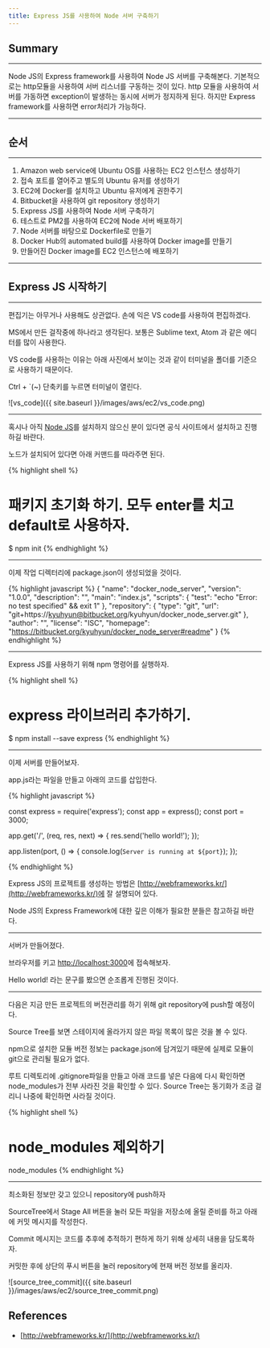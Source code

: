 ```yaml
---
title: Express JS를 사용하여 Node 서버 구축하기
---
```


## Summary
---------------------
 Node JS의 Express framework를 사용하여 Node JS 서버를 구축해본다. 
 기본적으로는 http모듈을 사용하여 서버 리스너를 구동하는 것이 있다. 
 http 모듈을 사용하여 서버를 가동하면 exception이 발생하는 동시에 서버가 정지하게 된다.
 하지만 Express framework를 사용하면 error처리가 가능하다.

---------------------

## 순서
---------------------
1. Amazon web service에 Ubuntu OS를 사용하는 EC2 인스턴스 생성하기
1. 접속 포트를 열어주고 별도의 Ubuntu 유저를 생성하기
1. EC2에 Docker를 설치하고 Ubuntu 유저에게 권한주기
1. Bitbucket을 사용하여 git repository 생성하기
1. Express JS를 사용하여 Node 서버 구축하기
1. 테스트로 PM2를 사용하여 EC2에 Node 서버 배포하기
1. Node 서버를 바탕으로 Dockerfile로 만들기
1. Docker Hub의 automated build를 사용하여 Docker image를 만들기
1. 만들어진 Docker image를 EC2 인스턴스에 배포하기

---------------------

## Express JS 시작하기
---------------------

편집기는 아무거나 사용해도 상관없다. 손에 익은 VS code를 사용하여 편집하겠다.

MS에서 만든 걸작중에 하나라고 생각된다. 보통은 Sublime text, Atom 과 같은 에디터를 많이 사용한다.

VS code를 사용하는 이유는 아래 사진에서 보이는 것과 같이 터미널을 폴더를 기준으로 사용하기 때문이다.

Ctrl + `(~) 단축키를 누르면 터미널이 열린다.

![vs_code]({{ site.baseurl }}/images/aws/ec2/vs_code.png)

---------------------

혹시나 아직 [Node JS](https://nodejs.org)를 설치하지 않으신 분이 있다면 공식 사이트에서 설치하고 진행하길 바란다.

노드가 설치되어 있다면 아래 커맨드를 따라주면 된다.

{% highlight shell %}
# 패키지 초기화 하기. 모두 enter를 치고 default로 사용하자.
$ npm init
{% endhighlight %}

---------------------
이제 작업 디렉터리에 package.json이 생성되었을 것이다.

{% highlight javascript %}
{
  "name": "docker_node_server",
  "version": "1.0.0",
  "description": "",
  "main": "index.js",
  "scripts": {
    "test": "echo \"Error: no test specified\" && exit 1"
  },
  "repository": {
    "type": "git",
    "url": "git+https://kyuhyun@bitbucket.org/kyuhyun/docker_node_server.git"
  },
  "author": "",
  "license": "ISC",
  "homepage": "https://bitbucket.org/kyuhyun/docker_node_server#readme"
}
{% endhighlight %}

---------------------
Express JS를 사용하기 위해 npm 명령어를 실행하자.

{% highlight shell %}
# express 라이브러리 추가하기.
$ npm install --save express
{% endhighlight %}

--------------------
이제 서버를 만들어보자.

app.js라는 파일을 만들고 아래의 코드를 삽입한다.

{% highlight javascript %}

const express = require('express');
const app = express();
const port = 3000;

app.get('/', (req, res, next) => {
    res.send('hello world!');
});

app.listen(port, () => {
    console.log(`Server is running at ${port}`);
});

{% endhighlight %}

Express JS의 프로젝트를 생성하는 방법은 [http://webframeworks.kr/](http://webframeworks.kr/)에 잘 설명되어 있다.

Node JS의 Express Framework에 대한 깊은 이해가 필요한 분들은 참고하길 바란다.

--------------------
서버가 만들어졌다.

브라우저를 키고 [http://localhost:3000](http://localhost:3000)에 접속해보자.

Hello world! 라는 문구를 봤으면 순조롭게 진행된 것이다.

--------------------
다음은 지금 만든 프로젝트의 버전관리를 하기 위해 git repository에 push할 예정이다.

Source Tree를 보면 스테이지에 올라가지 않은 파일 목록이 많은 것을 볼 수 있다.

npm으로 설치한 모듈 버전 정보는 package.json에 담겨있기 때문에 실제로 모듈이 git으로 관리될 필요가 없다.

루트 디렉토리에 .gitignore파일을 만들고 아래 코드를 넣은 다음에 다시 확인하면 node_modules가 전부 사라진 것을 확인할 수 있다. Source Tree는 동기화가 조금 걸리니 나중에 확인하면 사라질 것이다.

{% highlight shell %}
# node_modules 제외하기
node_modules
{% endhighlight %}

--------------------
최소화된 정보만 갖고 있으니 repository에 push하자

SourceTree에서 Stage All 버튼을 눌러 모든 파일을 저장소에 올릴 준비를 하고 아래에 커밋 메시지를 작성한다.

Commit 메시지는 코드를 추후에 추적하기 편하게 하기 위해 상세히 내용을 담도록하자.

커밋한 후에 상단의 푸시 버튼을 눌러 repository에 현재 버전 정보를 올리자.

![source_tree_commit]({{ site.baseurl }}/images/aws/ec2/source_tree_commit.png)

## References
- [http://webframeworks.kr/](http://webframeworks.kr/)

<!--- [https://www.docker.com/what-docker](https://www.docker.com/what-docker)
- [http://pyrasis.com/Docker/Docker-HOWTO](http://pyrasis.com/Docker/Docker-HOWTO)
- [https://www.slideshare.net/pyrasis/docker-docker-38286477](https://www.slideshare.net/pyrasis/docker-docker-38286477)
- [https://subicura.com/2017/01/19/docker-guide-for-beginners-1.html](https://subicura.com/2017/01/19/docker-guide-for-beginners-1.html)
- [https://docs.docker.com/engine/installation/linux/ubuntu/](https://docs.docker.com/engine/installation/linux/ubuntu/)
- [https://www.digitalocean.com/community/tutorials/how-to-install-and-use-docker-on-ubuntu-16-04](https://www.digitalocean.com/community/tutorials/how-to-install-and-use-docker-on-ubuntu-16-04)-->

<!--
# Samples

# Heading 1

## Heading 2

### Heading 3

#### Heading 4

##### Heading 5

###### Heading 6

### Body text

**Lorem ipsum dolor sit amet**, consectetur adipiscing elit. Quisque tempus nunc diam, non dignissim risus tincidunt a. Curabitur consequat justo vitae ipsum accumsan tempor. Quisque rhoncus eleifend ante vitae ultricies. Pellentesque suscipit nisl ut metus tincidunt, vulputate sodales dui commodo. Sed eget sapien varius, lacinia lectus nec, tempor dolor. Pellentesque sed mattis magna. Curabitur ut tristique turpis. Morbi sagittis dolor suscipit urna placerat, consectetur venenatis sapien viverra. Mauris vitae felis et sem venenatis cursus.


![Image]({{ site.baseurl }}/images/test.png)


Donec ornare turpis non ullamcorper pulvinar. *Integer ut mauris vehicula mauris posuere adipiscing.* Phasellus dictum cursus convallis. Sed dapibus laoreet porttitor.

### Blockquotes

> Fusce non eleifend nisi. Donec pharetra sed ipsum sit amet sollicitudin. Duis dolor ante, gravida varius neque eget, semper commodo libero. In euismod tempor lobortis. Nulla eget lectus nec enim mattis aliquet a sit amet est.

## List Types

### Lists

1. Item One
   1. sub one
   2. sub two
   3. sub three
2. Item Two

* Uno
* Dos
* Tres


## Table

| Tables        | Are           | Cool  |
| ------------- |:-------------:| -----:|
| col 3 is      | right-aligned | $1600 |
| col 2 is      | centered      |   $12 |
| zebra stripes | are neat      |    $1 |


## Code

{% highlight python %}
class node:
    def __init__(self, data, next=None):
        self.data = data
        self.next = next
{% endhighlight %}-->
